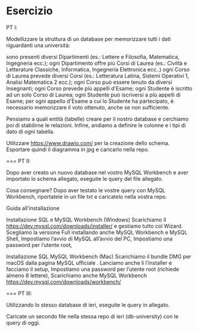 Esercizio
===
PT I:

Modellizzare la struttura di un database per memorizzare tutti i dati riguardanti una università:

  sono presenti diversi Dipartimenti (es.: Lettere e Filosofia, Matematica, Ingegneria ecc.);
  ogni Dipartimento offre più Corsi di Laurea (es.: Civiltà e Letterature Classiche, Informatica, Ingegneria Elettronica ecc..)
  ogni Corso di Laurea prevede diversi Corsi (es.: Letteratura Latina, Sistemi Operativi 1, Analisi Matematica 2 ecc.);
  ogni Corso può essere tenuto da diversi Insegnanti;
  ogni Corso prevede più appelli d'Esame;
  ogni Studente è iscritto ad un solo Corso di Laurea;
  ogni Studente può iscriversi a più appelli di Esame;
  per ogni appello d'Esame a cui lo Studente ha partecipato, è necessario memorizzare il voto ottenuto, anche se non sufficiente.

Pensiamo a quali entità (tabelle) creare per il nostro database e cerchiamo poi di stabilirne le relazioni. Infine, andiamo a definire le colonne e i tipi di dato di ogni tabella.

  Utilizzare https://www.drawio.com/ per la creazione dello schema.
  Esportare quindi il diagramma in jpg e caricarlo nella repo.

===
PT II:

Dopo aver creato un nuovo database nel vostro MySQL Workbench e aver importato lo schema allegato, eseguite le query del file allegato.

Cosa consegnare?
  Dopo aver testato le vostre query con MySQL Workbench, riportatele in un file txt e caricatelo nella vostra repo.

Guida all’installazione

  Installazione SQL e MySQL Workbench (Windows)
  Scarichiamo il https://dev.mysql.com/downloads/installer/ e gestiamo tutto col Wizard.
  Scegliamo la versione Full installando anche MySQL Workbench e MySQL Shell,
  Impostiamo l’avvio di MySQL all’avvio del PC,
  Impostiamo una password per l’utente root,

  Installazione SQL MySQL Workbench (Mac)
  Scarichiamo il bundle DMG per macOS dalla pagina MySQL ufficiale .
  Lanciamo anche lì l’installer e facciamo il setup,
  Impostiamo una password per l’utente root (richiede almeno 8 lettere),
  Scarichiamo anche MySQL Workbench https://dev.mysql.com/downloads/workbench/

===
PT III:

Utilizzando lo stesso database di ieri, eseguite le query in allegato.

  Caricate un secondo file nella stessa repo di ieri (db-university) con le query di oggi.